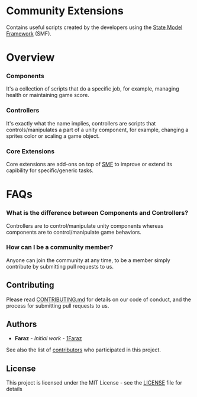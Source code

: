 # Community Extensions
Contains useful scripts created by the developers using the [State Model Framework](../Core%20Collections/Framework/SMF.md) (SMF).

# Overview
### Components
It's a collection of scripts that do a specific job, for example, managing health or maintaining game score.

### Controllers
It's exactly what the name implies, controllers are scripts that controls/manipulates a part of a unity component, for example, changing a sprites color or scaling a game object.

### Core Extensions
Core extensions are add-ons on top of [SMF](../Core%20Collections/Framework/SMF.md) to improve or extend its capibility for specific/generic tasks.

# FAQs
### What is the difference between Components and Controllers?
Controllers are to control/manipulate unity components whereas components are to control/manipulate game behaviors.

### How can I be a community member?
Anyone can join the community at any time, to be a member simply contribute by submitting pull requests to us.

## Contributing
Please read [CONTRIBUTING.md](../CONTRIBUTING.md) for details on our code of conduct, and the process for submitting pull requests to us.

## Authors

* **Faraz** - *Initial work* - [1Faraz](https://github.com/1Faraz)

See also the list of [contributors](https://github.com/PepUpStudios/unity-design-extensions/contributors) who participated in this project.

## License

This project is licensed under the MIT License - see the [LICENSE](../LICENSE) file for details
